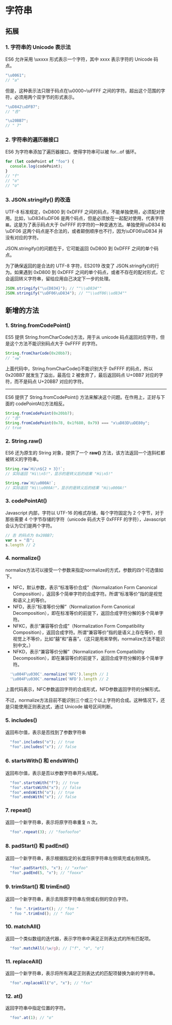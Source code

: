 # 字符串

## 拓展

### 1. 字符串的 Unicode 表示法

ES6 允许采用 \uxxxx 形式表示一个字符，其中 xxxx 表示字符的 Unicode 码点。<br>

```js
"\u0061";
// "a"
```

但是，这种表示法只限于码点在\u0000~\uFFFF 之间的字符。超出这个范围的字符，必须用两个双字节的形式表示。

```js
"\uD842\uDFB7";
// "𠮷"

"\u20BB7";
// " 7"
```

### 2. 字符串的遍历器接口

ES6 为字符串添加了遍历器接口，使得字符串可以被 for...of 循环。

```js
for (let codePoint of "foo") {
  console.log(codePoint);
}
// "f"
// "o"
// "o"
```

### 3. JSON.stringify() 的改造

UTF-8 标准规定，0xD800 到 0xDFFF 之间的码点，不能单独使用，必须配对使用。比如，\uD834\uDF06 是两个码点，但是必须放在一起配对使用，代表字符 𝌆。这是为了表示码点大于 0xFFFF 的字符的一种变通方法。单独使用\uD834 和\uDF06 这两个码点是不合法的，或者颠倒顺序也不行，因为\uDF06\uD834 并没有对应的字符。<br>

JSON.stringify()的问题在于，它可能返回 0xD800 到 0xDFFF 之间的单个码点。<br>

为了确保返回的是合法的 UTF-8 字符，ES2019 改变了 JSON.stringify()的行为。如果遇到 0xD800 到 0xDFFF 之间的单个码点，或者不存在的配对形式，它会返回转义字符串，留给应用自己决定下一步的处理。

```js
JSON.stringify("\u{D834}"); // ""\\uD834""
JSON.stringify("\uDF06\uD834"); // ""\\udf06\\ud834""
```

## 新增的方法

### 1. **String.fromCodePoint()**

ES5 提供 String.fromCharCode()方法，用于从 unicode 码点返回对应字符，但是这个方法不能识别码点大于 0xFFFF 的字符。

```js
String.fromCharCode(0x20bb7);
// "ஷ"
```

上面代码中，String.fromCharCode()不能识别大于 0xFFFF 的码点，所以 0x20BB7 就发生了溢出，最高位 2 被舍弃了，最后返回码点 U+0BB7 对应的字符，而不是码点 U+20BB7 对应的字符。

---

ES6 提供了 String.fromCodePoint() 方法来解决这个问题。在作用上，正好与下面的 codePointAt()方法相反。

```js
String.fromCodePoint(0x20bb7);
// "𠮷"
String.fromCodePoint(0x78, 0x1f680, 0x79) === "x\uD83D\uDE80y";
// true
```

### 2. **String.raw()**

ES6 还为原生的 String 对象，提供了一个 **raw()** 方法，该方法返回一个连斜杠都被转义的字符串。

```js
String.raw`Hi\n${2 + 3}!`;
// 实际返回 "Hi\\n5!"，显示的是转义后的结果 "Hi\n5!"

String.raw`Hi\u000A!`;
// 实际返回 "Hi\\u000A!"，显示的是转义后的结果 "Hi\u000A!"
```

### 3. **codePointAt()**

Javascript 内部，字符以 UTF-16 的格式存储，每个字符固定为 2 个字节，对于那些需要 4 个字节存储的字符（unicode 码点大于 0xFFFF 的字符），Javascript 会认为它们是两个字符。

```js
// 𠮷 的码点为 0x20BB7;
var s = "𠮷";
s.length // 2
```

### 4. **normalize()**
normalize方法可以接受一个参数来指定normalize的方式，参数的四个可选值如下。

  - NFC，默认参数，表示“标准等价合成”（Normalization Form Canonical Composition），返回多个简单字符的合成字符。所谓“标准等价”指的是视觉和语义上的等价。
  - NFD，表示“标准等价分解”（Normalization Form Canonical Decomposition），即在标准等价的前提下，返回合成字符分解的多个简单字符。
  - NFKC，表示“兼容等价合成”（Normalization Form Compatibility Composition），返回合成字符。所谓“兼容等价”指的是语义上存在等价，但视觉上不等价，比如“囍”和“喜喜”。（这只是用来举例，normalize方法不能识别中文。）
  - NFKD，表示“兼容等价分解”（Normalization Form Compatibility Decomposition），即在兼容等价的前提下，返回合成字符分解的多个简单字符。

```js
  '\u004F\u030C'.normalize('NFC').length // 1
  '\u004F\u030C'.normalize('NFD').length // 2
```
上面代码表示，NFC参数返回字符的合成形式，NFD参数返回字符的分解形式。

不过，normalize方法目前不能识别三个或三个以上字符的合成。这种情况下，还是只能使用正则表达式，通过 Unicode 编号区间判断。

### 5. **includes()**
返回布尔值，表示是否找到了参数字符串

```js
  "foo".includes("o"); // true
  "foo".includes("x"); // false
```

### 6. **startsWith()** 和 **endsWith()**
返回布尔值，表示是否以参数字符串开头/结尾。

```js
  "foo".startsWith("f"); // true
  "foo".startsWith("x"); // false
  "foo".endsWith("o"); // true
  "foo".endsWith("x"); // false
```

### 7. **repeat()**
返回一个新字符串，表示将原字符串重复 n 次。

```js
  "foo".repeat(3); // "foofoofoo"
```

### 8. **padStart()** 和 **padEnd()**
返回一个新字符串，表示根据指定的长度将原字符串左侧填充或右侧填充。
```js
  "foo".padStart(5, "x"); // "xxfoo"
  "foo".padEnd(5, "x"); // "fooxx"
```

### 9. **trimStart()** 和 **trimEnd()**
返回一个新字符串，表示去除原字符串左侧或右侧的空白字符。
```js
  " foo ".trimStart(); // "foo "
  " foo ".trimEnd(); // " foo"
```

### 10. **matchAll()**
返回一个类似数组的迭代器，表示字符串中满足正则表达式的所有匹配项。

```js
  "foo".matchAll(/\w/g); // ["f", "o", "o"]
```

### 11. **replaceAll()**
返回一个新字符串，表示将所有满足正则表达式的匹配项替换为新的字符串。

```js
  "foo".replaceAll("o", "x"); // "fxx"
```

### 12. **at()**
返回字符串中指定位置的字符。

```js
  "foo".at(1); // "o"
```